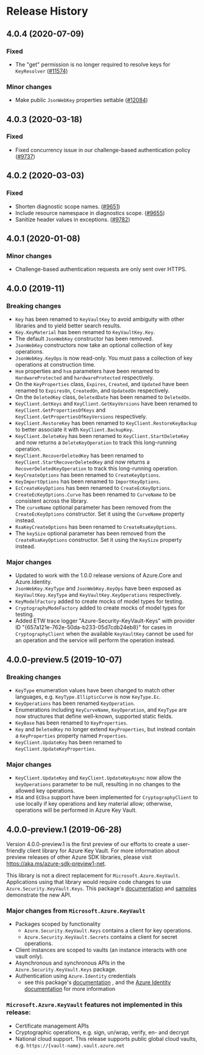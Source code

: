 # Release History

## 4.0.4 (2020-07-09)

### Fixed

- The "get" permission is no longer required to resolve keys for `KeyResolver` ([#11574](https://github.com/Azure/azure-sdk-for-net/issues/11574))

### Minor changes

- Make public `JsonWebKey` properties settable ([#12084](https://github.com/Azure/azure-sdk-for-net/issues/12084))

## 4.0.3 (2020-03-18)

### Fixed

- Fixed concurrency issue in our challenge-based authentication policy ([#9737](https://github.com/Azure/azure-sdk-for-net/issues/9737))

## 4.0.2 (2020-03-03)

### Fixed

- Shorten diagnostic scope names. ([#9651](https://github.com/Azure/azure-sdk-for-net/issues/9651))
- Include resource namespace in diagnostics scope. ([#9655](https://github.com/Azure/azure-sdk-for-net/issues/9655))
- Sanitize header values in exceptions. ([#9782](https://github.com/Azure/azure-sdk-for-net/issues/9782))

## 4.0.1 (2020-01-08)

### Minor changes

- Challenge-based authentication requests are only sent over HTTPS.

## 4.0.0 (2019-11)

### Breaking changes

- `Key` has been renamed to `KeyVaultKey` to avoid ambiguity with other libraries and to yield better search results.
- `Key.KeyMaterial` has been renamed to `KeyVaultKey.Key`.
- The default `JsonWebKey` constructor has been removed.
- `JsonWebKey` constructors now take an optional collection of key operations.
- `JsonWebKey.KeyOps` is now read-only. You must pass a collection of key operations at construction time.
- `Hsm` properties and `hsm` parameters have been renamed to `HardwareProtected` and `hardwareProtected` respectively.
- On the `KeyProperties` class, `Expires`, `Created`, and `Updated` have been renamed to `ExpiresOn`, `CreatedOn`, and `UpdatedOn` respectively.
- On the `DeletedKey` class, `DeletedDate` has been renamed to `DeletedOn`.
- `KeyClient.GetKeys` and `KeyClient.GetKeyVersions` have been renamed to `KeyClient.GetPropertiesOfKeys` and `KeyClient.GetPropertiesOfKeyVersions` respectively.
- `KeyClient.RestoreKey` has been renamed to `KeyClient.RestoreKeyBackup` to better associate it with `KeyClient.BackupKey`.
- `KeyClient.DeleteKey` has been renamed to `KeyClient.StartDeleteKey` and now returns a `DeleteKeyOperation` to track this long-running operation.
- `KeyClient.RecoverDeletedKey` has been renamed to `KeyClient.StartRecoverDeletedKey` and now returns a `RecoverDeletedKeyOperation` to track this long-running operation.
- `KeyCreateOptions` has been renamed to `CreateKeyOptions`.
- `KeyImportOptions` has been renamed to `ImportKeyOptions`.
- `EcCreateKeyOptions` has been renamed to `CreateEcKeyOptions`.
- `CreateEcKeyOptions.Curve` has been renamed to `CurveName` to be consistent across the library.
- The `curveName` optional parameter has been removed from  the `CreateEcKeyOptions` constructor. Set it using the `CurveName` property instead.
- `RsaKeyCreateOptions` has been renamed to `CreateRsaKeyOptions`.
- The `keySize` optional parameter has been removed from  the `CreateRsaKeyOptions` constructor. Set it using the `KeySize` property instead.

### Major changes

- Updated to work with the 1.0.0 release versions of Azure.Core and Azure.Identity.
- `JsonWebKey.KeyType` and `JsonWebKey.KeyOps` have been exposed as `KeyVaultKey.KeyType` and `KeyVaultKey.KeyOperations` respectively.
- `KeyModelFactory` added to create mocks of model types for testing.
- `CryptographyModeFactory` added to create mocks of model types for testing.
- Added ETW trace logger "Azure-Security-KeyVault-Keys" with provider ID "{657a121e-762e-50da-b233-05d7cdb24eb8}"
  for cases in `CryptographyClient` when the available `KeyVaultKey` cannot be used for an operation and the service will perform the operation instead.

## 4.0.0-preview.5 (2019-10-07)

### Breaking changes

- `KeyType` enumeration values have been changed to match other languages, e.g. `KeyType.EllipticCurve` is now `KeyType.Ec`.
- `KeyOperations` has been renamed `KeyOperation`.
- Enumerations including `KeyCurveName`, `KeyOperation`, and `KeyType` are now structures that define well-known, supported static fields.
- `KeyBase` has been renamed to `KeyProperties`.
- `Key` and `DeletedKey` no longer extend `KeyProperties`, but instead contain a `KeyProperties` property named `Properties`.
- `KeyClient.UpdateKey` has been renamed to `KeyClient.UpdateKeyProperties`.

### Major changes

- `KeyClient.UpdateKey` and `KeyClient.UpdateKeyAsync` now allow the `keyOperations` parameter to be null, resulting in no changes to the allowed key operations.
- `RSA` and `ECDsa` support have been implemented for `CryptographyClient` to use locally if key operations and key material allow; otherwise, operations will be performed in Azure Key Vault.

## 4.0.0-preview.1 (2019-06-28)

Version 4.0.0-preview.1 is the first preview of our efforts to create a user-friendly client library for Azure Key Vault. For more information about
preview releases of other Azure SDK libraries, please visit
https://aka.ms/azure-sdk-preview1-net.

This library is not a direct replacement for `Microsoft.Azure.KeyVault`. Applications
using that library would require code changes to use `Azure.Security.KeyVault.Keys`.
This package's
[documentation](https://github.com/Azure/azure-sdk-for-net/tree/master/sdk/keyvault/Azure.Security.KeyVault.Keys/Readme.md)
and
[samples](https://github.com/Azure/azure-sdk-for-net/tree/master/sdk/keyvault/Azure.Security.KeyVault.Keys/samples)
demonstrate the new API.

### Major changes from `Microsoft.Azure.KeyVault`

- Packages scoped by functionality
  - `Azure.Security.KeyVault.Keys` contains a client for key operations.
  - `Azure.Security.KeyVault.Secrets` contains a client for secret operations.
- Client instances are scoped to vaults (an instance interacts with one vault
only).
- Asynchronous and synchronous APIs in the `Azure.Security.KeyVault.Keys` package.
- Authentication using `Azure.Identity` credentials
  - see this package's
  [documentation](https://github.com/Azure/azure-sdk-for-net/tree/master/sdk/keyvault/Azure.Security.KeyVault.Keys/Readme.md)
  , and the
  [Azure Identity documentation](https://github.com/Azure/azure-sdk-for-net/tree/master/sdk/identity/Azure.Identity)
  for more information

### `Microsoft.Azure.KeyVault` features not implemented in this release:

- Certificate management APIs
- Cryptographic operations, e.g. sign, un/wrap, verify, en- and
decrypt
- National cloud support. This release supports public global cloud vaults,
    e.g. `https://{vault-name}.vault.azure.net`
